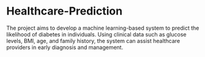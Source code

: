# Healthcare-Prediction
The project aims to develop a machine learning-based system to predict the likelihood of diabetes in individuals. Using clinical data such as glucose levels, BMI, age, and family history, the system can assist healthcare providers in early diagnosis and management.
